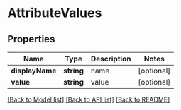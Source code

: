# AttributeValues

## Properties
Name | Type | Description | Notes
------------ | ------------- | ------------- | -------------
**displayName** | **string** | name | [optional] 
**value** | **string** | value | [optional] 

[[Back to Model list]](../../README.md#documentation-for-models) [[Back to API list]](../../README.md#documentation-for-api-endpoints) [[Back to README]](../../README.md)

